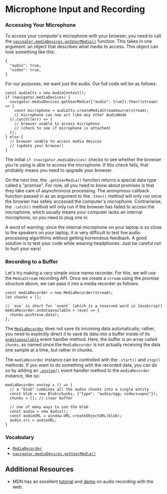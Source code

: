 # Microphone Input and Recording

### Accessing Your Microphone

To access your computer's microphone with your browser, you need to call the
[`navigator.mediaDevices.getUserMedia()`](https://developer.mozilla.org/en-US/docs/Web/API/MediaDevices/getUserMedia)
function.  This takes in one argument: an object that describes what media to
access.  This object can look something like this:

    {
      "audio": true,
      "video": true,
    }

For our purposes, we want just the audio.  Our full code will be as follows:

    const audioCtx = new AudioContext();
    if (navigator.mediaDevices) {
      navigator.mediaDevices.getUserMedia({"audio": true}).then((stream) => {
        const microphone = audioCtx.createMediaStreamSource(stream);
        // microphone can now act like any other AudioNode
      }).catch((err) => {
        // browser unable to access microphone
        // (check to see if microphone is attached)
      });
    } else {
      // browser unable to access media devices
      // (update your browser)
    }

The initial `if (navigator.mediaDevices)` checks to see whether the browser
you're using is able to access the microphone.  If this check fails, that
probably means you need to upgrade your browser.

On the next line, the `.getUserMedia()` function returns a special data type
called a "promise".  For now, all you need to know about promises is that they
take care of asynchronous processing.  The anonymous callback function passed
in as an argument to the `.then()` method will only run once the browser has
safely accessed the computer's microphone.  Contrariwise, the `.catch()` method
will only run if the browser has failed to access the microphone, which usually
means your computer lacks an internal microphone, so you need to plug one in.

A word of warning: since the internal microphone on your laptop is so close to
the speakers on your laptop, it is very difficult to test live audio processing
algorithms without getting horrendous feedback.  A good solution is to test
your code while wearing headphones.  Just be careful not to hurt your ears!

### Recording to a Buffer

Let's try making a very simple voice memo recorder.  For this, we will use the
`MediaStream` recording API.  Once we create a `stream` using the promise
structure above, we can pass it into a media recorder as follows:

    const mediaRecorder = new MediaRecorder(stream);
    let chunks = [];
    
    // `eve` is short for `event` (which is a reserved word in JavaScript)
    mediaRecorder.ondataavailable = (eve) => {
      chunks.push(eve.data);
    };

The
[`MediaRecorder`](https://developer.mozilla.org/en-US/docs/Web/API/OscillatorNode)
does not save its incoming data automatically; rather, you need to explicitly
direct it to save its data into a buffer inside of its
[`ondataavailable`](https://developer.mozilla.org/en-US/docs/Web/API/MediaRecorder/ondataavailable)
event handler method.  Here, the buffer is an array called `chunks`, so named
since the `MediaRecorder` is not actually receiving the data one sample at a
time, but rather in chunks.

The `mediaRecorder` instance can be controlled with the `.start()` and `stop()`
methods.  If you want to do something with the recorded data, you can do so by
adding an
[`.onstop()`](https://developer.mozilla.org/en-US/docs/Web/API/MediaRecorder/onstop)
event handler method to the `mediaRecorder` instance, like so:

    mediaRecorder.onstop = () => {
      // a "blob" combines all the audio chunks into a single entity
      const blob = new Blob(chunks, {"type": "audio/ogg; codecs=opus"});
      chunks = []; // clear buffer

      // one of many ways to use the blob
      const audio = new Audio();
      const audioURL = window.URL.createObjectURL(blob);
      audio.src = audioURL;
    }


### Vocabulary

- [`MediaRecorder`](https://developer.mozilla.org/en-US/docs/Web/API/OscillatorNode)
- [`navigator.mediaDevices.getUserMedia()`](https://developer.mozilla.org/en-US/docs/Web/API/MediaDevices/getUserMedia)


## Additional Resources

- MDN has an excellent [tutorial](https://developer.mozilla.org/en-US/docs/Web/API/MediaStream_Recording_API/Using_the_MediaStream_Recording_API) and [demo](https://mdn.github.io/web-dictaphone/) on audio recording with the web.

